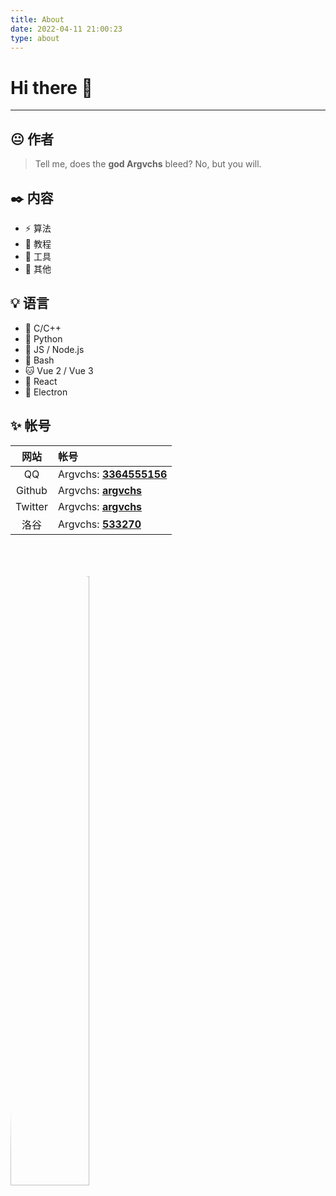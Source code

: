 ```yaml
---
title: About
date: 2022-04-11 21:00:23
type: about
---
```


# Hi there :wave:

---

## :neutral_face: 作者

> Tell me, does the **god Argvchs** bleed?
> No, but you will.

## :black_nib: 内容

-   :zap: 算法
-   :book: 教程
-   :wrench: 工具
-   :speech_balloon: 其他

## :bulb: 语言

-   :unicorn: C/C++
-   :snake: Python
-   :baby_chick: JS / Node.js
-   :whale: Bash
-   :cat: Vue 2 / Vue 3
-   :dog: React
-   :elephant: Electron

## :sparkles: 帐号

|  网站   | 帐号                                                                                    |
| :-----: | :-------------------------------------------------------------------------------------- |
|   QQ    | Argvchs: [**3364555156**](http://wpa.qq.com/msgrd?v=3&uin=3364555156&site=qq&menu=true) |
| Github  | Argvchs: [**argvchs**](https://github.com/argvchs)                                      |
| Twitter | Argvchs: [**argvchs**](https://twitter.com/argvchs)                                     |
|  洛谷   | Argvchs: [**533270**](https://www.luogu.com.cn/user/533270)                             |

<img src="https://static-argvchs.netlify.app/images/avatar.jpg" alt="avatar" style="width: 50%; border-radius: 50%; margin-top: 50px">
